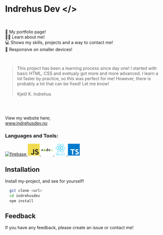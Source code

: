 # Indrehus Dev </>


<br>

🙌 My portfolio page! <br>
👨‍💻 Learn about me! <br>
💻 Shows my skills, projects and a way to contact me! <br>
📱  Responsive on smaller devices! <br>

<br>

> This project has been a learning process since day one! I started with basic
> HTML, CSS and evetualy got more and more advanced. I learn a lot faster by practice, so this was perfect for me!
> However, there is probably a lot that can be fixed! Let me know!
> <br>
> <br>
> Kjetil K. Indrehus

<br>
<br>

View my website here; 
<br>
www.indrehusdev.no
<br>


<h3 align="left">Languages and Tools:</h3>
<p align="left"> <a href="https://firebase.google.com/" target="_blank" rel="noreferrer"> <img src="https://www.vectorlogo.zone/logos/firebase/firebase-icon.svg" alt="firebase" width="40" height="40"/> </a> <a href="https://developer.mozilla.org/en-US/docs/Web/JavaScript" target="_blank" rel="noreferrer"> <img src="https://raw.githubusercontent.com/devicons/devicon/master/icons/javascript/javascript-original.svg" alt="javascript" width="40" height="40"/> </a> <a href="https://nodejs.org" target="_blank" rel="noreferrer"> <img src="https://raw.githubusercontent.com/devicons/devicon/master/icons/nodejs/nodejs-original-wordmark.svg" alt="nodejs" width="40" height="40"/> </a> <a href="https://reactjs.org/" target="_blank" rel="noreferrer"> <img src="https://raw.githubusercontent.com/devicons/devicon/master/icons/react/react-original-wordmark.svg" alt="react" width="40" height="40"/> </a> <a href="https://www.typescriptlang.org/" target="_blank" rel="noreferrer"> <img src="https://raw.githubusercontent.com/devicons/devicon/master/icons/typescript/typescript-original.svg" alt="typescript" width="40" height="40"/> </a> </p>


## Installation

Install my-project, and see for yourself!

```bash
  git clone <url>
  cd indrehusdev
  npm install 
```
    

## Feedback

If you have any feedback, please create an issue or contact me!



